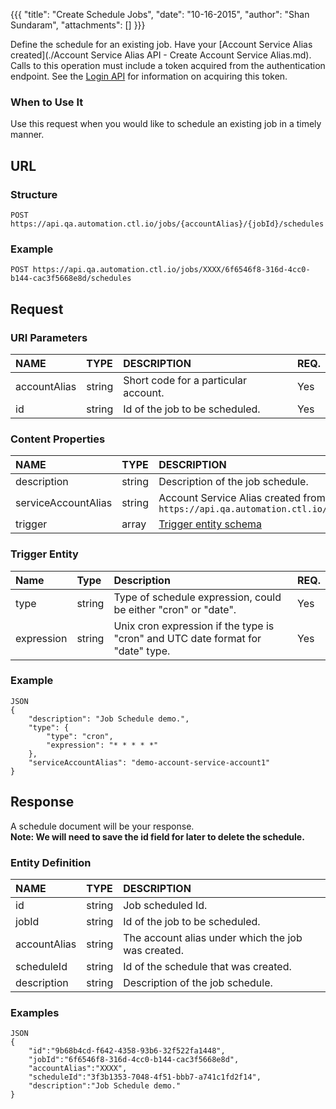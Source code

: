 {{{ "title": "Create Schedule Jobs", "date": "10-16-2015", "author": "Shan Sundaram", "attachments": [] }}}

Define the schedule for an existing job. Have your [Account Service Alias created](./Account Service Alias API - Create Account Service Alias.md). Calls to this operation must include a token acquired from the authentication endpoint. See the [Login API](https://www.ctl.io/api-docs/v2/#authentication-login) for information on acquiring this token.

### When to Use It

Use this request when you would like to schedule an existing job in a timely manner.

## URL

### Structure

    POST https://api.qa.automation.ctl.io/jobs/{accountAlias}/{jobId}/schedules
    

### Example

    POST https://api.qa.automation.ctl.io/jobs/XXXX/6f6546f8-316d-4cc0-b144-cac3f5668e8d/schedules
    

## Request

### URI Parameters

| NAME         | TYPE   | DESCRIPTION                         | REQ. |
| :------------ | :------ | :----------------------------------- | :---- |
| accountAlias | string | Short code for a particular account. | Yes  |
| id | string | Id of the job to be scheduled. | Yes   |

### Content Properties

| NAME         | TYPE   | DESCRIPTION                         | REQ. |
| :------------ | :------ | :----------------------------------- | :---- |
| description | string | Description of the job schedule. | Yes |
| serviceAccountAlias | string | Account Service Alias created from API `https://api.qa.automation.ctl.io/serviceAccounts/{accountAlias}` | Yes |
| trigger | array | [Trigger entity schema](#scheduleTrigger) | Yes |

### Trigger Entity <a name="scheduleTrigger"></a>

| Name        | Type   | Description | REQ. |
| :----------- | :------ | :--- | :--- |
| type | string | Type of schedule expression, could be either "cron" or "date". | Yes | 
| expression | string | Unix cron expression if the type is "cron" and UTC date format for "date" type.  | Yes |

### Example
	JSON
	{
		"description": "Job Schedule demo.",
		"type": {
			"type": "cron",
			"expression": "* * * * *"
		},
		"serviceAccountAlias": "demo-account-service-account1"
	}
	
## Response

A schedule document will be your response. <br /> **Note: We will need to save the id field for later to delete the schedule.**

### Entity Definition

| NAME         | TYPE   | DESCRIPTION                         |
| :------------ | :------ | :----------------------------------- |
| id | string | Job scheduled Id. |
| jobId | string | Id of the job to be scheduled. |
| accountAlias | string | The account alias under which the job was created. |
| scheduleId | string | Id of the schedule that was created. | 
| description | string | Description of the job schedule. |


### Examples

    JSON
    {
	    "id":"9b68b4cd-f642-4358-93b6-32f522fa1448",
	    "jobId":"6f6546f8-316d-4cc0-b144-cac3f5668e8d",
	    "accountAlias":"XXXX",
	    "scheduleId":"3f3b1353-7048-4f51-bbb7-a741c1fd2f14",
	    "description":"Job Schedule demo."
	}